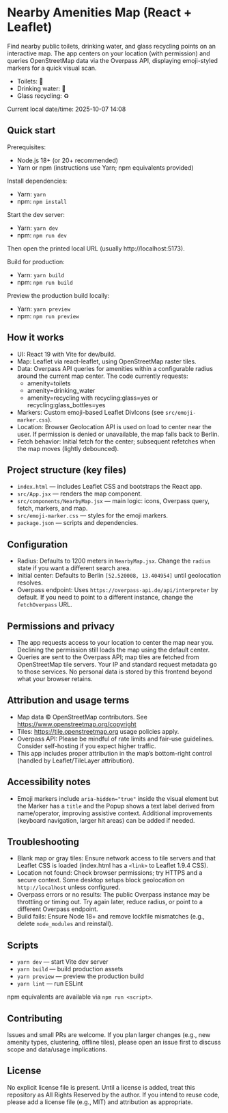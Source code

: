 # Nearby Amenities Map (React + Leaflet)

Find nearby public toilets, drinking water, and glass recycling points on an interactive map. The app centers on your
location (with permission) and queries OpenStreetMap data via the Overpass API, displaying emoji-styled markers for a
quick visual scan.

- Toilets: 🚻
- Drinking water: 🚰
- Glass recycling: ♻️

Current local date/time: 2025-10-07 14:08

## Quick start

Prerequisites:

- Node.js 18+ (or 20+ recommended)
- Yarn or npm (instructions use Yarn; npm equivalents provided)

Install dependencies:

- Yarn: `yarn`
- npm: `npm install`

Start the dev server:

- Yarn: `yarn dev`
- npm: `npm run dev`

Then open the printed local URL (usually http://localhost:5173).

Build for production:

- Yarn: `yarn build`
- npm: `npm run build`

Preview the production build locally:

- Yarn: `yarn preview`
- npm: `npm run preview`

## How it works

- UI: React 19 with Vite for dev/build.
- Map: Leaflet via react-leaflet, using OpenStreetMap raster tiles.
- Data: Overpass API queries for amenities within a configurable radius around the current map center. The code
  currently requests:
    - amenity=toilets
    - amenity=drinking_water
    - amenity=recycling with recycling:glass=yes or recycling:glass_bottles=yes
- Markers: Custom emoji-based Leaflet DivIcons (see `src/emoji-marker.css`).
- Location: Browser Geolocation API is used on load to center near the user. If permission is denied or unavailable, the
  map falls back to Berlin.
- Fetch behavior: Initial fetch for the center; subsequent refetches when the map moves (lightly debounced).

## Project structure (key files)

- `index.html` — includes Leaflet CSS and bootstraps the React app.
- `src/App.jsx` — renders the map component.
- `src/components/NearbyMap.jsx` — main logic: icons, Overpass query, fetch, markers, and map.
- `src/emoji-marker.css` — styles for the emoji markers.
- `package.json` — scripts and dependencies.

## Configuration

- Radius: Defaults to 1200 meters in `NearbyMap.jsx`. Change the `radius` state if you want a different search area.
- Initial center: Defaults to Berlin `[52.520008, 13.404954]` until geolocation resolves.
- Overpass endpoint: Uses `https://overpass-api.de/api/interpreter` by default. If you need to point to a different
  instance, change the `fetchOverpass` URL.

## Permissions and privacy

- The app requests access to your location to center the map near you. Declining the permission still loads the map
  using the default center.
- Queries are sent to the Overpass API; map tiles are fetched from OpenStreetMap tile servers. Your IP and standard
  request metadata go to those services. No personal data is stored by this frontend beyond what your browser retains.

## Attribution and usage terms

- Map data © OpenStreetMap contributors. See https://www.openstreetmap.org/copyright
- Tiles: https://tile.openstreetmap.org usage policies apply.
- Overpass API: Please be mindful of rate limits and fair-use guidelines. Consider self-hosting if you expect higher
  traffic.
- This app includes proper attribution in the map’s bottom-right control (handled by Leaflet/TileLayer attribution).

## Accessibility notes

- Emoji markers include `aria-hidden="true"` inside the visual element but the Marker has a `title` and the Popup shows
  a text label derived from name/operator, improving assistive context. Additional improvements (keyboard navigation,
  larger hit areas) can be added if needed.

## Troubleshooting

- Blank map or gray tiles: Ensure network access to tile servers and that Leaflet CSS is loaded (index.html has a
  `<link>` to Leaflet 1.9.4 CSS).
- Location not found: Check browser permissions; try HTTPS and a secure context. Some desktop setups block geolocation
  on `http://localhost` unless configured.
- Overpass errors or no results: The public Overpass instance may be throttling or timing out. Try again later, reduce
  radius, or point to a different Overpass endpoint.
- Build fails: Ensure Node 18+ and remove lockfile mismatches (e.g., delete `node_modules` and reinstall).

## Scripts

- `yarn dev` — start Vite dev server
- `yarn build` — build production assets
- `yarn preview` — preview the production build
- `yarn lint` — run ESLint

npm equivalents are available via `npm run <script>`.

## Contributing

Issues and small PRs are welcome. If you plan larger changes (e.g., new amenity types, clustering, offline tiles),
please open an issue first to discuss scope and data/usage implications.

## License

No explicit license file is present. Until a license is added, treat this repository as All Rights Reserved by the
author. If you intend to reuse code, please add a license file (e.g., MIT) and attribution as appropriate.
